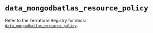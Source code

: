 # `data_mongodbatlas_resource_policy`

Refer to the Terraform Registry for docs: [`data_mongodbatlas_resource_policy`](https://registry.terraform.io/providers/mongodb/mongodbatlas/1.33.0/docs/data-sources/resource_policy).
